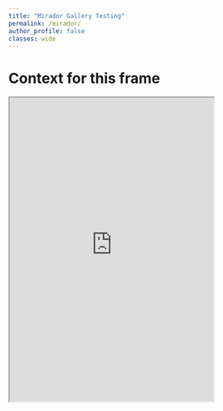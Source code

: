 ```yaml
---
title: "Mirador Gallery Testing"
permalink: /mirador/
author_profile: false
classes: wide
---
```

 # Context for this frame
 
 <iframe width="80%" height="600" src="https://kristinallarsen.github.io/mirador-git-gallery/"></iframe>
